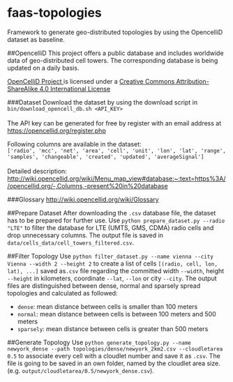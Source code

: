 # faas-topologies
Framework to generate geo-distributed topologies by using the OpencelliD dataset as baseline.

##OpencelliD
This project offers a public database and includes worldwide data of geo-distributed cell towers. The corresponding database is being updated on a daily basis.
<div class="license">
    <span xmlns:dct="http://purl.org/dc/terms/" property="dct:title"><a xmlns:cc="https://creativecommons.org/ns#" href="https://opencellid.org" property="cc:attributionName" rel="cc:attributionURL">OpenCelliD Project</a></span><a xmlns:cc="https://creativecommons.org/ns#" href="https://opencellid.org" property="cc:attributionName" rel="cc:attributionURL">
    </a> is licensed under a 
    <a rel="license" href="https://creativecommons.org/licenses/by-sa/4.0/" target="_blank">
        Creative Commons Attribution-ShareAlike 4.0 International License
    </a>
</div>

###Dataset
Download the dataset by using the download script in `bin/download_opencell_db.sh <API_KEY>`<br><br>
The API key can be generated for free by register with an email address at https://opencellid.org/register.php

Following columns are available in the dataset:<br>
`['radio', 'mcc', 'net', 'area', 'cell', 'unit', 'lon', 'lat', 'range', 'samples', 'changeable', 'created', 'updated', 'averageSignal']`<br><br>
Detailed description:<br>
http://wiki.opencellid.org/wiki/Menu_map_view#database:~:text=https%3A//opencellid.org/-,Columns,-present%20in%20database

###Glossary
http://wiki.opencellid.org/wiki/Glossary

##Prepare Dataset
After downloading the `.csv` database file, the dataset has to be prepared for further use.
Use `python prepare_dataset.py --radio "LTE"` to filter the database for LTE (UMTS, GMS, CDMA) radio cells and drop unnecessary columns. The output file is saved in `data/cells_data/cell_towers_filtered.csv`.

##Filter Topology
Use `python filter_dataset.py --name vienna --city Vienna --width 2 --height 2` to create a list of cells `[(radio, cell, lon, lat), ...]` saved as`.csv` file regarding the committed width `--width`, height `--height` in kilometers, coordinate `--lat`, `--lon` or city `--city`.
The output files are distinguished between dense, normal and sparsely spread topologies and calculated as followed:
* `dense`: mean distance between cells is smaller than 100 meters
* `normal`: mean distance between cells is between 100 meters and 500 meters
* `sparsely`: mean distance between cells is greater than 500 meters

##Generate Topology
Use `python generate_topology.py --name newyork_dense --path topologies/dense/newyork_2km2.csv --cloudletarea 0.5` to associate every cell with a cloudlet number and save it as `.csv`.
The file is going to be saved in an own folder, named by the cloudlet area size. (e.g. `output/cloudletarea/0.5/newyork_dense.csv`).